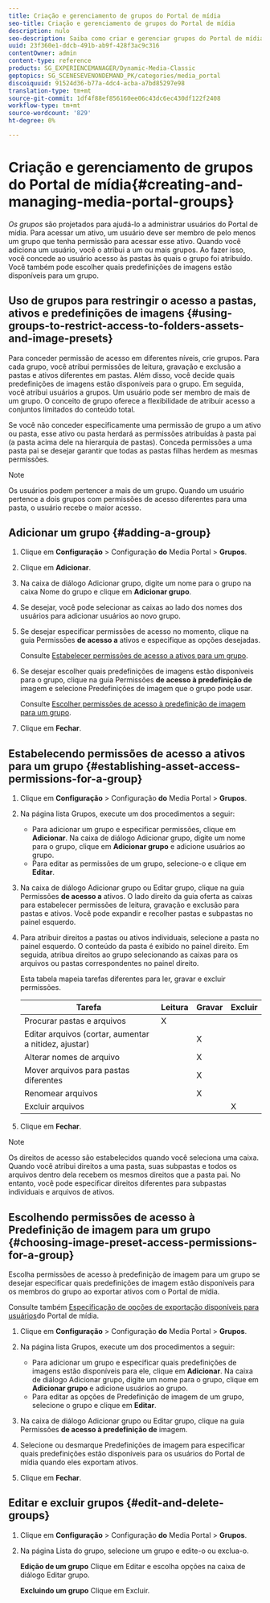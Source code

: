 ```yaml
---
title: Criação e gerenciamento de grupos do Portal de mídia
seo-title: Criação e gerenciamento de grupos do Portal de mídia
description: nulo
seo-description: Saiba como criar e gerenciar grupos do Portal de mídia.
uuid: 23f360e1-ddcb-491b-ab9f-428f3ac9c316
contentOwner: admin
content-type: reference
products: SG_EXPERIENCEMANAGER/Dynamic-Media-Classic
geptopics: SG_SCENESEVENONDEMAND_PK/categories/media_portal
discoiquuid: 91524d36-b77a-4dc4-acba-a7bd85297e98
translation-type: tm+mt
source-git-commit: 1df4f88ef856160ee06c43dc6ec430df122f2408
workflow-type: tm+mt
source-wordcount: '829'
ht-degree: 0%

---
```



# Criação e gerenciamento de grupos do Portal de mídia{#creating-and-managing-media-portal-groups}

*Os grupos* são projetados para ajudá-lo a administrar usuários do Portal de mídia. Para acessar um ativo, um usuário deve ser membro de pelo menos um grupo que tenha permissão para acessar esse ativo. Quando você adiciona um usuário, você o atribui a um ou mais grupos. Ao fazer isso, você concede ao usuário acesso às pastas às quais o grupo foi atribuído. Você também pode escolher quais predefinições de imagens estão disponíveis para um grupo.

## Uso de grupos para restringir o acesso a pastas, ativos e predefinições de imagens {#using-groups-to-restrict-access-to-folders-assets-and-image-presets}

Para conceder permissão de acesso em diferentes níveis, crie grupos. Para cada grupo, você atribui permissões de leitura, gravação e exclusão a pastas e ativos diferentes em pastas. Além disso, você decide quais predefinições de imagens estão disponíveis para o grupo. Em seguida, você atribui usuários a grupos. Um usuário pode ser membro de mais de um grupo. O conceito de grupo oferece a flexibilidade de atribuir acesso a conjuntos limitados do conteúdo total.

Se você não conceder especificamente uma permissão de grupo a um ativo ou pasta, esse ativo ou pasta herdará as permissões atribuídas à pasta pai (a pasta acima dele na hierarquia de pastas). Conceda permissões a uma pasta pai se desejar garantir que todas as pastas filhas herdem as mesmas permissões.

>[!NOTE]
>
>Os usuários podem pertencer a mais de um grupo. Quando um usuário pertence a dois grupos com permissões de acesso diferentes para uma pasta, o usuário recebe o maior acesso.

## Adicionar um grupo {#adding-a-group}

1. Clique em **Configuração** > Configuração **do** Media Portal > **Grupos**.
1. Clique em **Adicionar**.
1. Na caixa de diálogo Adicionar grupo, digite um nome para o grupo na caixa Nome do grupo e clique em **Adicionar grupo**.
1. Se desejar, você pode selecionar as caixas ao lado dos nomes dos usuários para adicionar usuários ao novo grupo.
1. Se desejar especificar permissões de acesso no momento, clique na guia Permissões **de acesso a** ativos e especifique as opções desejadas.

   Consulte [Estabelecer permissões de acesso a ativos para um grupo](creating-media-portal-groups.md#establishing_asset_access_permissions_for_a_group).

1. Se desejar escolher quais predefinições de imagens estão disponíveis para o grupo, clique na guia Permissões **de acesso à predefinição de** imagem e selecione Predefinições de imagem que o grupo pode usar.

   Consulte [Escolher permissões de acesso à predefinição de imagem para um grupo](creating-media-portal-groups.md#choosing_image_preset_access_permissions_for_a_group).

1. Clique em **Fechar**.

## Estabelecendo permissões de acesso a ativos para um grupo {#establishing-asset-access-permissions-for-a-group}

1. Clique em **Configuração** > Configuração **do** Media Portal > **Grupos**.
1. Na página lista Grupos, execute um dos procedimentos a seguir:

   * Para adicionar um grupo e especificar permissões, clique em **Adicionar**. Na caixa de diálogo Adicionar grupo, digite um nome para o grupo, clique em **Adicionar grupo** e adicione usuários ao grupo.
   * Para editar as permissões de um grupo, selecione-o e clique em **Editar**.

1. Na caixa de diálogo Adicionar grupo ou Editar grupo, clique na guia Permissões **de acesso a** ativos. O lado direito da guia oferta as caixas para estabelecer permissões de leitura, gravação e exclusão para pastas e ativos. Você pode expandir e recolher pastas e subpastas no painel esquerdo.
1. Para atribuir direitos a pastas ou ativos individuais, selecione a pasta no painel esquerdo. O conteúdo da pasta é exibido no painel direito. Em seguida, atribua direitos ao grupo selecionando as caixas para os arquivos ou pastas correspondentes no painel direito.

   Esta tabela mapeia tarefas diferentes para ler, gravar e excluir permissões.

   | Tarefa | Leitura | Gravar | Excluir |
   |--- |--- |--- |--- |
   | Procurar pastas e arquivos | X |  |  |
   | Editar arquivos (cortar, aumentar a nitidez, ajustar) |  | X |  |
   | Alterar nomes de arquivo |  | X |  |
   | Mover arquivos para pastas diferentes |  | X |  |
   | Renomear arquivos |  | X |  |
   | Excluir arquivos |  |  | X |

1. Clique em **Fechar**.

>[!NOTE]
>
>Os direitos de acesso são estabelecidos quando você seleciona uma caixa. Quando você atribui direitos a uma pasta, suas subpastas e todos os arquivos dentro dela recebem os mesmos direitos que a pasta pai. No entanto, você pode especificar direitos diferentes para subpastas individuais e arquivos de ativos.

## Escolhendo permissões de acesso à Predefinição de imagem para um grupo {#choosing-image-preset-access-permissions-for-a-group}

Escolha permissões de acesso à predefinição de imagem para um grupo se desejar especificar quais predefinições de imagem estão disponíveis para os membros do grupo ao exportar ativos com o Portal de mídia.

Consulte também [Especificação de opções de exportação disponíveis para usuários](specifying-export-options-available-media.md#specifying_export_options_available_to_media_portal_users)do Portal de mídia.

1. Clique em **Configuração** > Configuração **do** Media Portal > **Grupos**.
1. Na página lista Grupos, execute um dos procedimentos a seguir:

   * Para adicionar um grupo e especificar quais predefinições de imagens estão disponíveis para ele, clique em **Adicionar**. Na caixa de diálogo Adicionar grupo, digite um nome para o grupo, clique em **Adicionar grupo** e adicione usuários ao grupo.
   * Para editar as opções de Predefinição de imagem de um grupo, selecione o grupo e clique em **Editar**.

1. Na caixa de diálogo Adicionar grupo ou Editar grupo, clique na guia Permissões **de acesso à predefinição de** imagem.
1. Selecione ou desmarque Predefinições de imagem para especificar quais predefinições estão disponíveis para os usuários do Portal de mídia quando eles exportam ativos.
1. Clique em **Fechar**.

## Editar e excluir grupos {#edit-and-delete-groups}

1. Clique em **Configuração** > Configuração **do** Media Portal > **Grupos**.
1. Na página Lista do grupo, selecione um grupo e edite-o ou exclua-o.

   **Edição de um grupo** Clique em Editar e escolha opções na caixa de diálogo Editar grupo.

   **Excluindo um grupo** Clique em Excluir.

